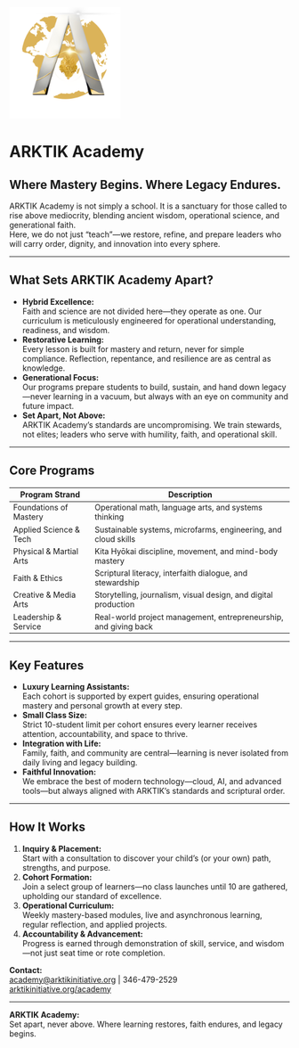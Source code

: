 <img src="../../assets/ARKTIK%20Logo.png" alt="ARKTIK Logo" width="200">

# ARKTIK Academy

## Where Mastery Begins. Where Legacy Endures.

ARKTIK Academy is not simply a school. It is a sanctuary for those called to rise above mediocrity, blending ancient wisdom, operational science, and generational faith.  
Here, we do not just “teach”—we restore, refine, and prepare leaders who will carry order, dignity, and innovation into every sphere.

---

## What Sets ARKTIK Academy Apart?

- **Hybrid Excellence:**  
  Faith and science are not divided here—they operate as one. Our curriculum is meticulously engineered for operational understanding, readiness, and wisdom.
- **Restorative Learning:**  
  Every lesson is built for mastery and return, never for simple compliance. Reflection, repentance, and resilience are as central as knowledge.
- **Generational Focus:**  
  Our programs prepare students to build, sustain, and hand down legacy—never learning in a vacuum, but always with an eye on community and future impact.
- **Set Apart, Not Above:**  
  ARKTIK Academy’s standards are uncompromising. We train stewards, not elites; leaders who serve with humility, faith, and operational skill.

---

## Core Programs

| Program Strand            | Description                                                       |
|---------------------------|-------------------------------------------------------------------|
| Foundations of Mastery    | Operational math, language arts, and systems thinking             |
| Applied Science & Tech    | Sustainable systems, microfarms, engineering, and cloud skills    |
| Physical & Martial Arts   | Kita Hyōkai discipline, movement, and mind-body mastery           |
| Faith & Ethics            | Scriptural literacy, interfaith dialogue, and stewardship         |
| Creative & Media Arts     | Storytelling, journalism, visual design, and digital production   |
| Leadership & Service      | Real-world project management, entrepreneurship, and giving back  |

---

## Key Features

- **Luxury Learning Assistants:**  
  Each cohort is supported by expert guides, ensuring operational mastery and personal growth at every step.
- **Small Class Size:**  
  Strict 10-student limit per cohort ensures every learner receives attention, accountability, and space to thrive.
- **Integration with Life:**  
  Family, faith, and community are central—learning is never isolated from daily living and legacy building.
- **Faithful Innovation:**  
  We embrace the best of modern technology—cloud, AI, and advanced tools—but always aligned with ARKTIK’s standards and scriptural order.

---

## How It Works

1. **Inquiry & Placement:**  
   Start with a consultation to discover your child’s (or your own) path, strengths, and purpose.
2. **Cohort Formation:**  
   Join a select group of learners—no class launches until 10 are gathered, upholding our standard of excellence.
3. **Operational Curriculum:**  
   Weekly mastery-based modules, live and asynchronous learning, regular reflection, and applied projects.
4. **Accountability & Advancement:**  
   Progress is earned through demonstration of skill, service, and wisdom—not just seat time or rote completion.

**Contact:**  
academy@arktikinitiative.org | 346-479-2529  
[arktikinitiative.org/academy](https://arktikinitiative.org/academy)

---

**ARKTIK Academy:**  
Set apart, never above. Where learning restores, faith endures, and legacy begins.

